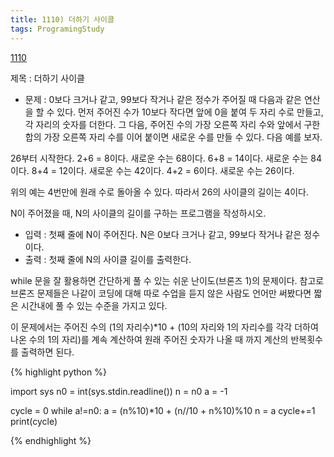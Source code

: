 ```yaml
---
title: 1110) 더하기 사이클
tags: ProgramingStudy
---
```


[1110](https://www.acmicpc.net/problem/1110)


제목 : 더하기 사이클

- 문제 : 0보다 크거나 같고, 99보다 작거나 같은 정수가 주어질 때 다음과 같은 연산을 할 수 있다. 먼저 주어진 수가 10보다 작다면 앞에 0을 붙여 두 자리 수로 만들고, 각 자리의 숫자를 더한다. 그 다음, 주어진 수의 가장 오른쪽 자리 수와 앞에서 구한 합의 가장 오른쪽 자리 수를 이어 붙이면 새로운 수를 만들 수 있다. 다음 예를 보자.

26부터 시작한다. 2+6 = 8이다. 새로운 수는 68이다. 6+8 = 14이다. 새로운 수는 84이다. 8+4 = 12이다. 새로운 수는 42이다. 4+2 = 6이다. 새로운 수는 26이다.

위의 예는 4번만에 원래 수로 돌아올 수 있다. 따라서 26의 사이클의 길이는 4이다.

N이 주어졌을 때, N의 사이클의 길이를 구하는 프로그램을 작성하시오.
- 입력 : 첫째 줄에 N이 주어진다. N은 0보다 크거나 같고, 99보다 작거나 같은 정수이다.
- 출력 : 첫째 줄에 N의 사이클 길이를 출력한다.

while 문을 잘 활용하면 간단하게 풀 수 있는 쉬운 난이도(브론즈 1)의 문제이다. 참고로 브론즈 문제들은 나같이 코딩에 대해 따로 수업을 듣지 않은 사람도 언어만 써봤다면 짧은 시간내에 풀 수 있는 수준을 가지고 있다.

이 문제에서는 주어진 수의 (1의 자리수)*10 + (10의 자리와 1의 자리수를 각각 더하여 나온 수의 1의 자리)를 계속 계산하여 원래 주어진 숫자가 나올 때 까지 계산의 반복횟수를 출력하면 된다. 



{% highlight python %}

import sys
n0 = int(sys.stdin.readline())
n = n0
a = -1

cycle = 0
while a!=n0:
    a = (n%10)*10 + (n//10 + n%10)%10
    n = a
    cycle+=1
print(cycle)


{% endhighlight %}




